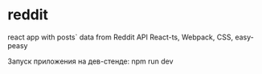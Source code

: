 # reddit
react app with posts` data from Reddit API
React-ts, Webpack, CSS, easy-peasy

Запуск приложения на дев-стенде: npm run dev
